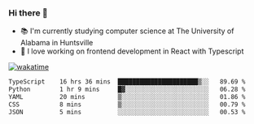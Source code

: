 ### Hi there 👋

- 📚 I'm currently studying computer science at The University of Alabama in Huntsville
- 🔭 I love working on frontend development in React with Typescript

[![wakatime](https://wakatime.com/badge/user/b5c44ac9-032b-4e67-a6d5-1044b80d90bd.svg)](https://wakatime.com/@b5c44ac9-032b-4e67-a6d5-1044b80d90bd)

<!--START_SECTION:waka-->

```txt
TypeScript    16 hrs 36 mins  ██████████████████████▒░░   89.69 %
Python        1 hr 9 mins     █▓░░░░░░░░░░░░░░░░░░░░░░░   06.28 %
YAML          20 mins         ▒░░░░░░░░░░░░░░░░░░░░░░░░   01.86 %
CSS           8 mins          ▒░░░░░░░░░░░░░░░░░░░░░░░░   00.79 %
JSON          5 mins          ░░░░░░░░░░░░░░░░░░░░░░░░░   00.53 %
```

<!--END_SECTION:waka-->

<!--
**salsajeries/salsajeries** is a ✨ _special_ ✨ repository because its `README.md` (this file) appears on your GitHub profile.

Here are some ideas to get you started:

- 🔭 I’m currently working on ...
- 🌱 I’m currently learning ...
- 👯 I’m looking to collaborate on ...
- 🤔 I’m looking for help with ...
- 💬 Ask me about ...
- 📫 How to reach me: ...
- 😄 Pronouns: ...
- ⚡ Fun fact: ...
-->
